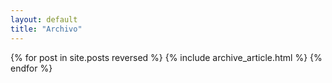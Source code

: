 ```yaml
---
layout: default
title: "Archivo"
---
```


{% for post in site.posts reversed %}
{% include archive_article.html %}
{% endfor %}
